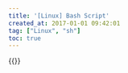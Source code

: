 ```yaml
---
title: '[Linux] Bash Script'
created_at: 2017-01-01 09:42:01
tag: ["Linux", "sh"]
toc: true
---
```


{{<file-list regularExpression="^.*\.sh$">}}
